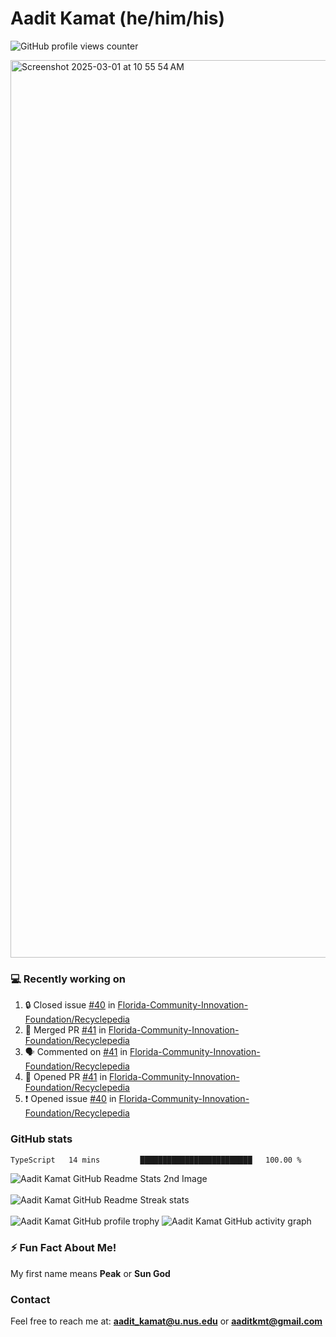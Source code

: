 # Aadit Kamat (he/him/his)
![GitHub profile views counter](https://komarev.com/ghpvc/?username=aaditkamat)

<img width="1436" alt="Screenshot 2025-03-01 at 10 55 54 AM" src="https://github.com/user-attachments/assets/42e818a5-0543-42c9-8379-b9a8b22076d5" />

### 💻 Recently working on
<!--START_SECTION:activity-->
1. 🔒 Closed issue [#40](https://github.com/Florida-Community-Innovation-Foundation/Recyclepedia/issues/40) in [Florida-Community-Innovation-Foundation/Recyclepedia](https://github.com/Florida-Community-Innovation-Foundation/Recyclepedia)
2. 🎉 Merged PR [#41](https://github.com/Florida-Community-Innovation-Foundation/Recyclepedia/pull/41) in [Florida-Community-Innovation-Foundation/Recyclepedia](https://github.com/Florida-Community-Innovation-Foundation/Recyclepedia)
3. 🗣 Commented on [#41](https://github.com/Florida-Community-Innovation-Foundation/Recyclepedia/pull/41#issuecomment-2926311790) in [Florida-Community-Innovation-Foundation/Recyclepedia](https://github.com/Florida-Community-Innovation-Foundation/Recyclepedia)
4. 💪 Opened PR [#41](https://github.com/Florida-Community-Innovation-Foundation/Recyclepedia/pull/41) in [Florida-Community-Innovation-Foundation/Recyclepedia](https://github.com/Florida-Community-Innovation-Foundation/Recyclepedia)
5. ❗ Opened issue [#40](https://github.com/Florida-Community-Innovation-Foundation/Recyclepedia/issues/40) in [Florida-Community-Innovation-Foundation/Recyclepedia](https://github.com/Florida-Community-Innovation-Foundation/Recyclepedia)
<!--END_SECTION:activity-->

### GitHub stats
<div>
  <!--START_SECTION:waka-->

```txt
TypeScript   14 mins         █████████████████████████   100.00 %
```

<!--END_SECTION:waka-->
  <img align="center" src="https://github-readme-stats.vercel.app/api?username=aaditkamat&show_icons=true&locale=en" alt="Aadit Kamat GitHub Readme Stats 2nd Image" />
  <br><br>
  <img align="center" src="https://github-readme-streak-stats.herokuapp.com/?user=aaditkamat" alt="Aadit Kamat GitHub Readme Streak stats" />
  <br><br>
  <img src="https://github-profile-trophy.vercel.app/?username=aaditkamat&theme=onedark" alt="Aadit Kamat GitHub profile trophy" />
  <img src="https://github-readme-activity-graph.vercel.app/graph?username=aaditkamat" alt="Aadit Kamat GitHub activity graph" />
</div>


### ⚡ Fun Fact About Me!
My first name means **Peak** or **Sun God**

### Contact
Feel free to reach me at: **aadit_kamat@u.nus.edu** or **aaditkmt@gmail.com**



